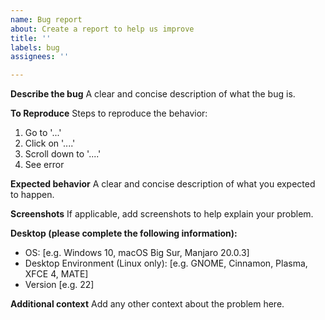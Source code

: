 ```yaml
---
name: Bug report
about: Create a report to help us improve
title: ''
labels: bug
assignees: ''

---
```


**Describe the bug**
A clear and concise description of what the bug is.

**To Reproduce**
Steps to reproduce the behavior:
1. Go to '...'
2. Click on '....'
3. Scroll down to '....'
4. See error

**Expected behavior**
A clear and concise description of what you expected to happen.

**Screenshots**
If applicable, add screenshots to help explain your problem.

**Desktop (please complete the following information):**
 - OS: [e.g. Windows 10, macOS Big Sur, Manjaro 20.0.3]
 - Desktop Environment (Linux only): [e.g. GNOME, Cinnamon, Plasma, XFCE 4, MATE]
 - Version [e.g. 22]

**Additional context**
Add any other context about the problem here.
